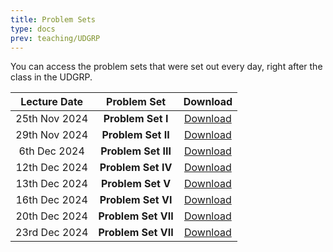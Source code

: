 ```yaml
---
title: Problem Sets
type: docs
prev: teaching/UDGRP
---
```

You can access the problem sets that were set out every day, right after the class in the UDGRP.

|     Lecture Date      |      Problem Set      |     Download     |
|:---------------------:|:---------------------:|:----------------:|
| 25th Nov 2024 | **Problem Set I**     | [Download](https://raw.githubusercontent.com/maltreanungkur/web/main/documents/GGT_P1.pdf)    |
| 29th Nov 2024 | **Problem Set II**    |  [Download](https://raw.githubusercontent.com/maltreanungkur/web/main/documents/GGT_P2.pdf) |
| 6th Dec 2024  | **Problem Set III**   |  [Download](https://raw.githubusercontent.com/maltreanungkur/web/main/documents/GGT_P3.pdf) |
| 12th Dec 2024  | **Problem Set IV**    | [Download](https://raw.githubusercontent.com/maltreanungkur/web/main/documents/GGT_P4.pdf)  |
| 13th Dec 2024 | **Problem Set V**     |  [Download](https://raw.githubusercontent.com/maltreanungkur/web/main/documents/GGT_P5.pdf) |
| 16th Dec 2024 | **Problem Set VI**    | [Download](https://raw.githubusercontent.com/maltreanungkur/web/main/documents/GGT_P6.pdf)  |
| 20th Dec 2024 | **Problem Set VII**   | [Download](https://raw.githubusercontent.com/maltreanungkur/web/main/documents/GGT_P7.pdf)  |
| 23rd Dec 2024 | **Problem Set VII**   |  [Download](https://raw.githubusercontent.com/maltreanungkur/web/main/documents/GGT_P8.pdf) |
